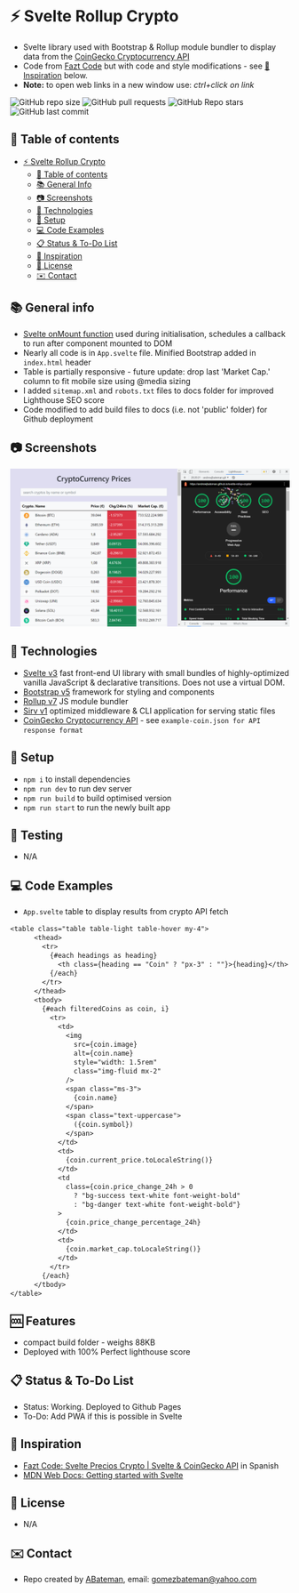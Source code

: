 # :zap: Svelte Rollup Crypto

* Svelte library used with Bootstrap & Rollup module bundler to display data from the [CoinGecko Cryptocurrency API](https://www.coingecko.com/en/api)
* Code from [Fazt Code](https://www.youtube.com/channel/UCMn28O1sQGochG94HdlthbA) but with code and style modifications - see [:clap: Inspiration](#clap-inspiration) below.
* **Note:** to open web links in a new window use: _ctrl+click on link_

![GitHub repo size](https://img.shields.io/github/repo-size/AndrewJBateman/svelte-rollup-crypto?style=plastic)
![GitHub pull requests](https://img.shields.io/github/issues-pr/AndrewJBateman/svelte-rollup-crypto?style=plastic)
![GitHub Repo stars](https://img.shields.io/github/stars/AndrewJBateman/svelte-rollup-crypto?style=plastic)
![GitHub last commit](https://img.shields.io/github/last-commit/AndrewJBateman/svelte-rollup-crypto?style=plastic)

## :page_facing_up: Table of contents

* [:zap: Svelte Rollup Crypto](#zap-svelte-rollup-crypto)
  * [:page_facing_up: Table of contents](#page_facing_up-table-of-contents)
  * [:books: General Info](#books-general-info)
  * [:camera: Screenshots](#camera-screenshots)
  * [:signal_strength: Technologies](#signal_strength-technologies)
  * [:floppy_disk: Setup](#floppy_disk-setup)
  * [:computer: Code Examples](#computer-code-examples)
  * [:clipboard: Status & To-Do List](#clipboard-status--to-do-list)
  * [:clap: Inspiration](#clap-inspiration)
  * [:file_folder: License](#file_folder-license)
  * [:envelope: Contact](#envelope-contact)

## :books: General info

* [Svelte onMount function](https://svelte.dev/docs#onMount) used during initialisation, schedules a callback to run after component mounted to DOM
* Nearly all code is in `App.svelte` file. Minified Bootstrap added in `index.html` header
* Table is partially responsive - future update: drop last 'Market Cap.' column to fit mobile size using @media sizing
* I added `sitemap.xml` and `robots.txt` files to docs folder for improved Lighthouse SEO score
* Code modified to add build files to docs (i.e. not 'public' folder) for Github deployment

## :camera: Screenshots

![Frontend screenshot](./imgs/cryptolh.png)

## :signal_strength: Technologies

* [Svelte v3](https://svelte.dev/) fast front-end UI library with small bundles of highly-optimized vanilla JavaScript & declarative transitions. Does not use a virtual DOM.
* [Bootstrap v5](https://getbootstrap.com/docs/5.0/getting-started/introduction/) framework for styling and components
* [Rollup v7](https://www.npmjs.com/package/rollup) JS module bundler
* [Sirv v1](https://github.com/lukeed/sirv) optimized middleware & CLI application for serving static files
* [CoinGecko Cryptocurrency API](https://www.coingecko.com/en/api) - see `example-coin.json for API response format`

## :floppy_disk: Setup

* `npm i` to install dependencies
* `npm run dev` to run dev server
* `npm run build` to build optimised version
* `npm run start` to run the newly built app

## :wrench: Testing

* N/A

## :computer: Code Examples

* `App.svelte` table to display results from crypto API fetch

```svelte
<table class="table table-light table-hover my-4">
      <thead>
        <tr>
          {#each headings as heading}
            <th class={heading == "Coin" ? "px-3" : ""}>{heading}</th>
          {/each}
        </tr>
      </thead>
      <tbody>
        {#each filteredCoins as coin, i}
          <tr>
            <td>
              <img
                src={coin.image}
                alt={coin.name}
                style="width: 1.5rem"
                class="img-fluid mx-2"
              />
              <span class="ms-3">
                {coin.name}
              </span>
              <span class="text-uppercase">
                ({coin.symbol})
              </span>
            </td>
            <td>
              {coin.current_price.toLocaleString()}
            </td>
            <td
              class={coin.price_change_24h > 0
                ? "bg-success text-white font-weight-bold"
                : "bg-danger text-white font-weight-bold"}
            >
              {coin.price_change_percentage_24h}
            </td>
            <td>
              {coin.market_cap.toLocaleString()}
            </td>
          </tr>
        {/each}
      </tbody>
</table>
```

## :cool: Features

* compact build folder - weighs 88KB
* Deployed with 100% Perfect lighthouse score

## :clipboard: Status & To-Do List

* Status: Working. Deployed to Github Pages
* To-Do: Add PWA if this is possible in Svelte

## :clap: Inspiration

* [Fazt Code: Svelte Precios Crypto | Svelte & CoinGecko API](https://www.youtube.com/watch?v=uGhiM19d950&t=19s) in Spanish
* [MDN Web Docs: Getting started with Svelte](https://developer.mozilla.org/en-US/docs/Learn/Tools_and_testing/Client-side_JavaScript_frameworks/Svelte_getting_started)

## :file_folder: License

* N/A

## :envelope: Contact

* Repo created by [ABateman](https://github.com/AndrewJBateman), email: gomezbateman@yahoo.com
